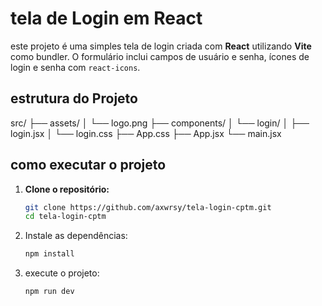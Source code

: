 # tela de Login em React

este projeto é uma simples tela de login criada com **React** utilizando **Vite** como bundler. O formulário inclui campos de usuário e senha, ícones de login e senha com `react-icons`.



## estrutura do Projeto
src/
├── assets/
│ └── logo.png
├── components/
│ └── login/
│ ├── login.jsx
│ └── login.css
├── App.css
├── App.jsx
└── main.jsx

## como executar o projeto
1. **Clone o repositório:**
   ```bash
   git clone https://github.com/axwrsy/tela-login-cptm.git
   cd tela-login-cptm
   
2. Instale as dependências:
   ```bash
   npm install
   
4. execute o projeto:
   ```bash
   npm run dev



